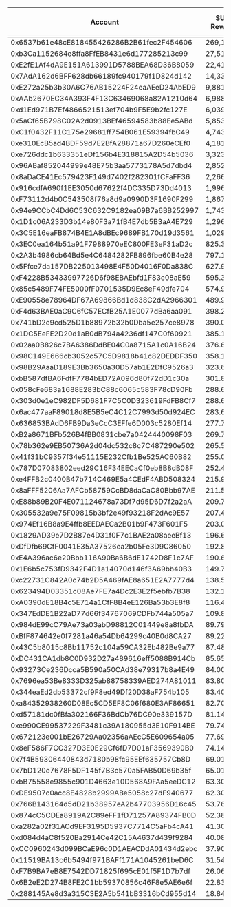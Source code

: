 |Account|SUKU Rewards|USD Rewards @$0.24|Estimated Liquidity|
 |-------------|-------------|-------------|-------------|
|0x6537b61e48cE818455426286B2B61fec2F454606|269,185.12|$64,604.43|$967,017.66|
|0xb3Ca1152684e8ffa8FfEB8431e6d177285213c99|27,510.95|$6,602.63|$76,529.81|
|0xE2fE1Af4dA9E151A613991D5788BEA68D36B8059|22,419.76|$5,380.74|$80,540.51|
|0x7AdA162d6BFF628db66189fc940179f1D824d142|14,338.36|$3,441.21|$51,508.97|
|0xE272a25b3b30A6C76AB15224F24eaAEeD24AbED9|9,881.26|$2,371.50|$35,497.32|
|0xAAb2670EC34A393F4F13C63469068a82A1210d64|6,988.15|$1,677.16|$25,104.15|
|0xd1Ed971B7Ef4866521513ef704b9F5E9b2fc127E|6,039.05|$1,449.37|$20,180.38|
|0x5aCf65B798C02A2d0913BEf46594583b88Ee5ABd|5,853.46|$1,404.83|$16,509.38|
|0xC1f0432F11C175e29681ff754B061E59394fbC49|4,743.07|$1,138.34|$16,980.95|
|0xe310EcB5ad4BDF59d7E2BfA28871a67D260eCEf0|4,181.94|$1,003.67|$13,856.28|
|0xe726ddc1b633351eDf156b4E318815A2D54b5036|3,323.20|$797.57|$12,750.92|
|0x96ABaf852044999e48E75b3aa5773178A5d7dbd4|2,852.35|$684.56|$10,246.75|
|0x8aDaCE41Ec579423F149d7402f282301fCFaFF36|2,266.85|$544.04|$25,438.98|
|0x916cdfA690f1EE3050d67622f4DC335D73Dd4013|1,996.55|$479.17|$7,172.40|
|0xF73112d4b0C543508f76a8d9a0990D3F1690F299|1,867.15|$448.12|$7,559.32|
|0x94e9CCbC4Dd6C53C632C9182ea09B7a6BB252997|1,743.81|$418.51|$6,528.24|
|0x1D1c06A233D3b14e80F3a71fB4E7db5B3aA4E729|1,296.39|$311.13|$4,971.25|
|0x3C5E16eaFB874B4E1A8dBEc9689FB170d19d3561|1,029.53|$247.09|$3,698.47|
|0x3EC0ea164b51a91F7988970eEC800FE3eF31aD2c|825.36|$198.09|$1,976.68|
|0x2A3b4986cb64Bd5e4C6484282FB896fbe60B4e28|797.12|$191.31|$2,384.25|
|0x5Ffce7da157DB225013498E4F50D4016F0Da838C|627.92|$150.70|$2,255.74|
|0xF4228B53433997726D6f98EBAEbfd1F83e08aE59|595.39|$142.89|$1,425.92|
|0x85c5489F74FE5000fF0701535D9Ec8eF49dfe704|574.99|$138.00|$1,736.26|
|0xE90558e78964DF67A69866Bd1d838C2dA2966301|489.92|$117.58|$1,759.99|
|0xF4d63BAE0aC9C6fC57ECfB25A1E0077dBa6aa091|398.23|$95.58|$1,598.13|
|0x741bD2e9cd525D1b88972b32b0Dba5e257ce8978|390.03|$93.61|$1,401.13|
|0x1DC5EeFE2D20d1aB0dB794a4236df147C0f60921|385.14|$92.43|$1,383.58|
|0x02aa0B826c7BA6386DdBE04C0a8715A1c0A16B24|376.63|$90.39|$1,353.01|
|0x98C149E666cb3052c57C5D9818b41c82DEDDF350|358.12|$85.95|$857.68|
|0x98B29AaaD189E3Bb3650a30D57ab1E2DfC9526a3|323.61|$77.67|$1,491.52|
|0xbB587dfBA6FdfF7784bED72A096d80f72dD1c30a|301.81|$72.43|$930.25|
|0x058cFe683a1688E283bC88c6065c583F78cD90Fb|288.65|$69.28|$691.30|
|0x303d0e1eC982DF5D681F7C5C0D323619FdFB8Cf7|288.63|$69.27|$871.84|
|0x6ac477aaF89018d8E5B5eC4C12C7993d50d924EC|283.65|$68.08|$679.32|
|0x636853BAdD6FB9Da3eCcC3EFfe6D003c5280Ef14|277.71|$66.65|$850.69|
|0xB2a8671BFb526B4fBB0831cbe7a0424440098F03|269.77|$64.75|$646.08|
|0x78b362e9EB50736A2d04dc532c8c7C487290e502|265.53|$63.73|$635.91|
|0x41f31bC9357f34e51115E232Cfb1Be525AC60B82|255.05|$61.21|$916.25|
|0x787D07083802eed29C16F34EECaCf0eb8B8dB08F|252.43|$60.58|$886.18|
|0xe4FFB2c0400B47b714C469E5a4CEdF4ABD508324|215.96|$51.83|$775.82|
|0x8aFFF5206Aa7AFCb58759CcBD8daCaC80Bbb97AE|211.56|$50.77|$760.01|
|0xE88b89B20F4E071124678a73Df7d95D6D7f2a2aA|209.76|$50.34|$656.25|
|0x305532a9e75F09815b3bf2e49f93218F2dAc9E57|207.42|$49.78|$745.14|
|0x974Ef16B8a9E4ffb8EEDAECa2B01b9F473F601F5|203.00|$48.72|$486.17|
|0x1829AD39e7D2B87e4D31f0F7c1BAE2a08aeeBf13|196.60|$47.18|$706.25|
|0xDfDfb69CfF0041E35A37526ea2b05Fe3D9C86050|192.81|$46.27|$692.63|
|0xE4A396ac6e20Bbb116A90Ba6B6dE1742D8F1c7AF|190.64|$45.75|$601.79|
|0x1E6b5c753fD9342F4D1a14070d146f3A69bb40B3|149.70|$35.93|$358.52|
|0xc22731C842A0c74b2D5A469fAE8a651E2A7777d4|138.50|$33.24|$497.54|
|0x623494D03351c08Ae7FE7a4Dc2E3E2f5ebfb7B38|132.10|$31.70|$316.37|
|0xA0390dE18B4c5E714a1CfF8B4eE126Ba53b3E8f8|116.40|$27.94|$836.31|
|0x347EdDE1B22aD77d66f34767069CDFb744a505a7|109.85|$26.37|$304.98|
|0x984dE99cC79Ae73a03abD98812C01449e8a8fbDA|89.79|$21.55|$215.05|
|0xBfF874642e0f7281a46a54Db64299c40B0d8CA27|89.22|$21.41|$342.01|
|0x43C5b8015c8Bb11752c104a59CA32Eb482Be9a77|87.48|$21.00|$628.55|
|0xDC431CA1db8C0D932D27a489616eff5088B914Cb|85.65|$20.56|$205.12|
|0x93273Ce236Dcca5B590a50CAd38e79317b8a4E49|84.00|$20.16|$301.75|
|0x7696ea53Be8333D325ab88758339AED274A81011|83.80|$20.11|$200.69|
|0x344eaEd2db53372cf9F8ed49Df20D38aF754b105|83.40|$20.02|$291.95|
|0xa84352938260D08Ec5CD5EF8C06f680E3AF86651|82.70|$19.85|$198.06|
|0xd57181dc0fBfa302166F36BdCb76DC90e339157D|81.14|$19.47|$291.50|
|0xe990CE99537229F3481c39A180955d3E10F914BE|79.74|$19.14|$572.89|
|0x672123e001bE26729Aa02356aAEcC5E609654a05|77.69|$18.64|$279.08|
|0x8eF586F7CC327D3E0E29Cf6fD7D01aF3569390B0|74.14|$17.79|$177.55|
|0x7f4B59306440843d7180b98fc95EEf635757Cb8D|69.01|$16.56|$247.92|
|0x7bD120e7678F5DF145f7B3c570a5FAB50D69b35f|65.01|$15.60|$155.70|
|0xbB75558e9855c901D4663e10D568A9FAa5eeDC12|63.30|$15.19|$227.41|
|0xDE9507c0acc8E4828b2999ABe5058c27dF940677|62.30|$14.95|$238.11|
|0x766B143164d5dD21b38957eA2b47703956D16c45|53.76|$12.90|$178.33|
|0x874cC5CDEa8919A2C89eFF1fD71257A89374FB0D|52.38|$12.57|$188.18|
|0xa282a02f31ACd9EF3195D5937C7714C5aFb4cA41|41.30|$9.91|$296.70|
|0xd084d4aC8f520Ba2914Ce42C15A4637d439f9284|40.08|$9.62|$288.00|
|0xCC0960243d099BCaE96c0D1AEACDdA01434d2ebc|37.90|$9.10|$90.77|
|0x11519BA13c6b5494f971BAFf171A1045261beD6C|31.54|$7.57|$75.54|
|0xF7B9BA7eB8E7542DD71825f695cE01f5F1D7b7df|26.06|$6.25|$62.40|
|0x6B2eE2D274B8FE2C1bb59370856c46F8e5AE6e6f|22.83|$5.48|$54.67|
|0x288145Ae8d3a315C3E2A5b541bB3316bCd955d14|18.84|$4.52|$45.12|

